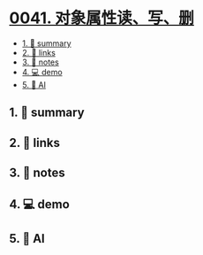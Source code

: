 # [0041. 对象属性读、写、删](https://github.com/Tdahuyou/javascript/tree/main/0041.%20%E5%AF%B9%E8%B1%A1%E5%B1%9E%E6%80%A7%E8%AF%BB%E3%80%81%E5%86%99%E3%80%81%E5%88%A0)


<!-- region:toc -->
- [1. 📝 summary](#1--summary-17)
- [2. 🔗 links](#2--links-17)
- [3. 📒 notes](#3--notes-17)
- [4. 💻 demo](#4--demo-17)
- [5. 🤖 AI](#5--ai-17)
<!-- endregion:toc -->

## 1. 📝 summary

## 2. 🔗 links
## 3. 📒 notes
## 4. 💻 demo
## 5. 🤖 AI
